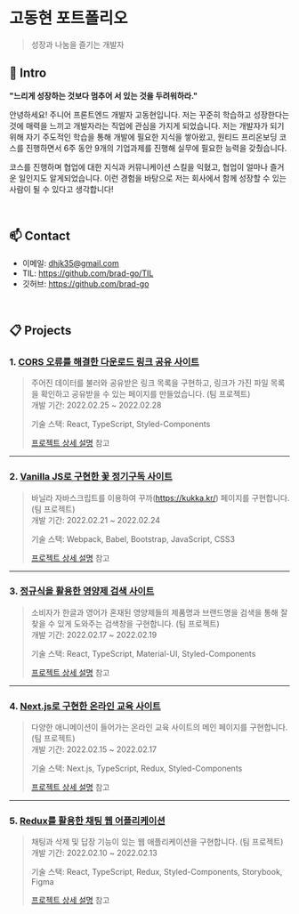 # 고동현 포트폴리오

> 성장과 나눔을 즐기는 개발자

## :seedling: Intro

**"느리게 성장하는 것보다 멈추어 서 있는 것을 두려워하라."**

안녕하세요! 주니어 프론트엔드 개발자 고동현입니다. 저는 꾸준히 학습하고 성장한다는 것에 매력을 느끼고 개발자라는 직업에 관심을 가지게 되었습니다. 저는 개발자가 되기 위해 자기 주도적인 학습을 통해 개발에 필요한 지식을 쌓아왔고, 원티드 프리온보딩 코스를 진행하면서 6주 동안 9개의 기업과제를 진행해 실무에 필요한 능력을 갖췄습니다.

코스를 진행하며 협업에 대한 지식과 커뮤니케이션 스킬을 익혔고, 협업이 얼마나 즐거운 일인지도 알게되었습니다. 이런 경험을 바탕으로 저는 회사에서 함께 성장할 수 있는 사람이 될 수 있다고 생각합니다!

<br />

## :mailbox: Contact

- 이메일: dhjk35@gmail.com
- TIL: https://github.com/brad-go/TIL
- 깃허브: https://github.com/brad-go

<br />

## :clipboard: Projects

### 1. [CORS 오류를 해결한 다운로드 링크 공유 사이트](https://shared-link-list.netlify.app/)

> 주어진 데이터를 불러와 공유받은 링크 목록을 구현하고, 링크가 가진 파일 목록을 확인하고 공유받을 수 있는 페이지를 만들었습니다. (팀 프로젝트) <br />
> 개발 기간: 2022.02.25 ~ 2022.02.28
>
> 기술 스택:
> React, TypeScript, Styled-Components
>
> [프로젝트 상세 설명](https://github.com/brad-go/wanted-shared-link-list) 참고

---

### 2. [Vanilla JS로 구현한 꽃 정기구독 사이트](https://park-is-best-flower.netlify.app/)

> 바닐라 자바스크립트를 이용하여 꾸까(https://kukka.kr/) 페이지를 구현합니다. (팀 프로젝트) <br />
> 개발 기간: 2022.02.21 ~ 2022.02.24
>
> 기술 스택:
> Webpack, Babel, Bootstrap, JavaScript, CSS3
>
> [프로젝트 상세 설명](https://github.com/brad-go/wanted-flower/tree/main) 참고

---

### 3. [정규식을 활용한 영양제 검색 사이트](https://park-is-best-supplements.netlify.app/)

> 소비자가 한글과 영어가 혼재된 영양제들의 제품명과 브랜드명을 검색을 통해 잘 찾을 수 있게 도와주는 검색창을 구현합니다. (팀 프로젝트) <br />
> 개발 기간: 2022.02.17 ~ 2022.02.19
>
> 기술 스택:
> React, TypeScript, Material-UI, Styled-Components
>
> [프로젝트 상세 설명](https://github.com/brad-go/wanted-nutritional-supplements) 참고

---

### 4. [Next.js로 구현한 온라인 교육 사이트](https://park-is-best-walnut.netlify.app/)

> 다양한 애니메이션이 들어가는 온라인 교육 사이트의 메인 페이지를 구현합니다. (팀 프로젝트) <br />
> 개발 기간: 2022.02.15 ~ 2022.02.17
>
> 기술 스택:
> Next.js, TypeScript, Redux, Styled-Components
>
> [프로젝트 상세 설명](https://github.com/brad-go/wanted-walnut) 참고

---

### 5. [Redux를 활용한 채팅 웹 어플리케이션](https://park-is-best-messenger.netlify.app/)

> 채팅과 삭제 및 답장 기능이 있는 웹 애플리케이션을 구현합니다. (팀 프로젝트) <br />
> 개발 기간: 2022.02.10 ~ 2022.02.13
>
> 기술 스택:
> React, TypeScript, Redux, Styled-Components, Storybook, Figma
>
> [프로젝트 상세 설명](https://github.com/brad-go/wanted-messenger) 참고
